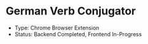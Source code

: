 # German Verb Conjugator 
- Type: Chrome Browser Extension
- Status: Backend Completed, Frontend In-Progress
